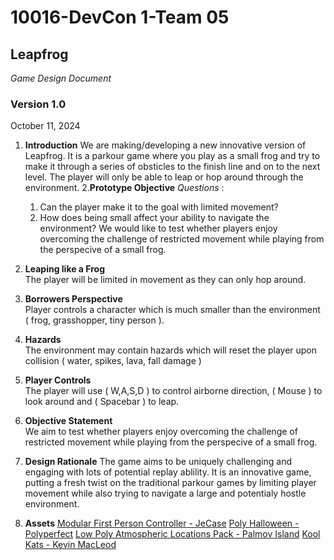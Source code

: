 # 10016-DevCon 1-Team 05

## **Leapfrog**

*Game Design Document*

### Version 1.0

October 11, 2024

1. **Introduction**
   We are making/developing a new innovative version of Leapfrog. It is a parkour game where you play as a small frog and try to make it through a series of obsticles to the finish line and on to the next level. The player will only be able to leap or hop around through the environment. 
   2.**Prototype Objective**
   *Questions* : 
   
   1. Can the player make it to the goal with limited movement?  
   2. How does being small affect your ability to navigate the environment? 
      We would like to test whether players enjoy overcoming the challenge of restricted movement while playing from the perspecive of a small frog.

2. **Leaping like a Frog**   
   The player will be limited in movement as they can only hop around. 

3. **Borrowers Perspective**     
   Player controls a character which is much smaller than the environment ( frog, grasshopper, tiny person ). 

4. **Hazards**     
   The environment may contain hazards which will reset the player upon collision ( water, spikes, lava, fall damage )

5. **Player Controls**     
   The player will use ( W,A,S,D ) to control airborne direction, ( Mouse ) to look around and ( Spacebar ) to leap.

6. **Objective Statement**  
   We aim to test whether players enjoy overcoming the challenge of restricted movement while playing from the perspecive of a small frog.

7. **Design Rationale**
   The game aims to be uniquely challenging and engaging with lots of potential replay ablility. It is an innovative game, putting a fresh twist on the traditional parkour games by limiting player movement while also trying to navigate a large and potentialy hostle environment.

8. **Assets**
   [Modular First Person Controller - JeCase](https://assetstore.unity.com/packages/3d/characters/modular-first-person-controller-189884)
   [Poly Halloween - Polyperfect](https://assetstore.unity.com/packages/3d/props/poly-halloween-236625)
   [Low Poly Atmospheric Locations Pack - Palmov Island](https://assetstore.unity.com/packages/3d/environments/landscapes/low-poly-atmospheric-locations-pack-278928)
   [Kool Kats - Kevin MacLeod](https://www.youtube.com/watch?v=ONKim0eH5Cg)


